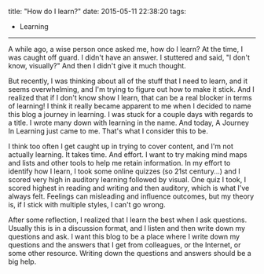 title: "How do I learn?"
date: 2015-05-11 22:38:20
tags:
- Learning

---
A while ago, a wise person once asked me, how do I learn? At the time, I was caught off guard. I didn't have an answer. I stuttered and said, "I don't know, visually?"  And then I didn't give it much thought.

But recently, I was thinking about all of the stuff that I need to learn, and it seems overwhelming, and I'm trying to figure out how to make it stick. And I realized that if I don't know show I learn, that can be a real blocker in terms of learning! I think it really became apparent to me when I decided to name this blog a journey in learning. I was stuck for a couple days with regards to a title. I wrote many down with learning in the name. And today, A Journey In Learning just came to me. That's what I consider this to be.

I think too often I get caught up in trying to cover content, and I'm not actually learning. It takes time. And effort. I want to try making mind maps and lists and other tools to help me retain information. In my effort to identify how I learn, I took some online quizzes (so 21st century...) and I scored very high in auditory learning followed by visual. One quiz I took, I scored highest in reading and writing and then auditory, which is what I've always felt. Feelings can misleading and influence outcomes, but my theory is, if I stick with multiple styles, I can't go wrong.

After some reflection, I realized that I learn the best when I ask questions. Usually this is in a discussion format, and I listen and then write down my questions and ask. I want this blog to be a place where I write down my questions and the answers that I get from colleagues, or the Internet, or some other resource. Writing down the questions and answers should be a big help.
